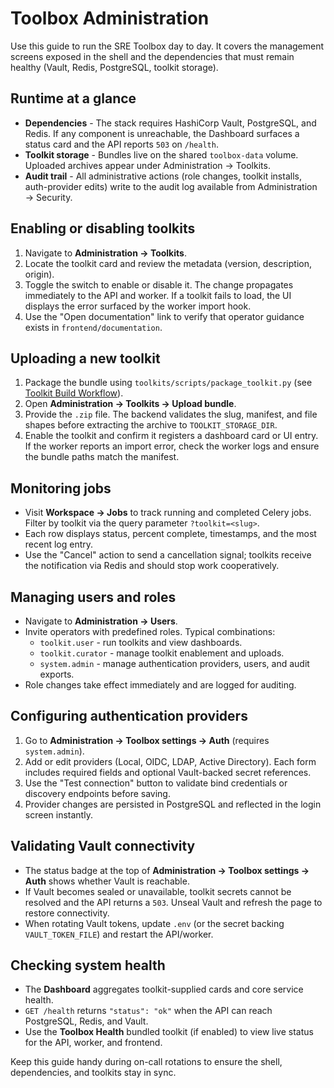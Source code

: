 # Toolbox Administration

Use this guide to run the SRE Toolbox day to day. It covers the management screens exposed in the shell and the dependencies that must remain healthy (Vault, Redis, PostgreSQL, toolkit storage).

## Runtime at a glance

- **Dependencies** - The stack requires HashiCorp Vault, PostgreSQL, and Redis. If any component is unreachable, the Dashboard surfaces a status card and the API reports `503` on `/health`.
- **Toolkit storage** - Bundles live on the shared `toolbox-data` volume. Uploaded archives appear under Administration → Toolkits.
- **Audit trail** - All administrative actions (role changes, toolkit installs, auth-provider edits) write to the audit log available from Administration → Security.

## Enabling or disabling toolkits

1. Navigate to **Administration → Toolkits**.
2. Locate the toolkit card and review the metadata (version, description, origin).
3. Toggle the switch to enable or disable it. The change propagates immediately to the API and worker. If a toolkit fails to load, the UI displays the error surfaced by the worker import hook.
4. Use the "Open documentation" link to verify that operator guidance exists in `frontend/documentation`.

## Uploading a new toolkit

1. Package the bundle using `toolkits/scripts/package_toolkit.py` (see [Toolkit Build Workflow](toolkit-build)).
2. Open **Administration → Toolkits → Upload bundle**.
3. Provide the `.zip` file. The backend validates the slug, manifest, and file shapes before extracting the archive to `TOOLKIT_STORAGE_DIR`.
4. Enable the toolkit and confirm it registers a dashboard card or UI entry. If the worker reports an import error, check the worker logs and ensure the bundle paths match the manifest.

## Monitoring jobs

- Visit **Workspace → Jobs** to track running and completed Celery jobs. Filter by toolkit via the query parameter `?toolkit=<slug>`.
- Each row displays status, percent complete, timestamps, and the most recent log entry.
- Use the "Cancel" action to send a cancellation signal; toolkits receive the notification via Redis and should stop work cooperatively.

## Managing users and roles

- Navigate to **Administration → Users**.
- Invite operators with predefined roles. Typical combinations:
  - `toolkit.user` - run toolkits and view dashboards.
  - `toolkit.curator` - manage toolkit enablement and uploads.
  - `system.admin` - manage authentication providers, users, and audit exports.
- Role changes take effect immediately and are logged for auditing.

## Configuring authentication providers

1. Go to **Administration → Toolbox settings → Auth** (requires `system.admin`).
2. Add or edit providers (Local, OIDC, LDAP, Active Directory). Each form includes required fields and optional Vault-backed secret references.
3. Use the "Test connection" button to validate bind credentials or discovery endpoints before saving.
4. Provider changes are persisted in PostgreSQL and reflected in the login screen instantly.

## Validating Vault connectivity

- The status badge at the top of **Administration → Toolbox settings → Auth** shows whether Vault is reachable.
- If Vault becomes sealed or unavailable, toolkit secrets cannot be resolved and the API returns a `503`. Unseal Vault and refresh the page to restore connectivity.
- When rotating Vault tokens, update `.env` (or the secret backing `VAULT_TOKEN_FILE`) and restart the API/worker.

## Checking system health

- The **Dashboard** aggregates toolkit-supplied cards and core service health.
- `GET /health` returns `"status": "ok"` when the API can reach PostgreSQL, Redis, and Vault.
- Use the **Toolbox Health** bundled toolkit (if enabled) to view live status for the API, worker, and frontend.

Keep this guide handy during on-call rotations to ensure the shell, dependencies, and toolkits stay in sync.
